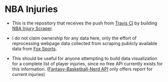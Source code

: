 # NBA Injuries

- This is the repository that receives the push from [Travis CI](https://travis-ci.com/p1ho/nba-injury-scraper) by building [NBA Injury Scraper](https://github.com/p1ho/nba-injury-scraper).

- I do not claim ownership for any data here, only the effort of reprocessing webpage data collected from scraping publicly available data from [Fox Sports](https://www.foxsports.com/nba/teams).

- This should be useful for anyone attempting to build data visualization for a complete list of player injuries, since no free API currently exists for this information. ([Fantasy-Basketball-Nerd API](https://www.fantasybasketballnerd.com/service/injuries/) only offers report for current injuries)
